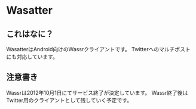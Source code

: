 Wasatter
====

これはなに？
----
WasatterはAndroid向けのWassrクライアントです。
Twitterへのマルチポストにも対応しています。

注意書き
----
Wassrは2012年10月1日にてサービス終了が決定しています。
Wassr終了後はTwitter用のクライアントとして残していく予定です。
